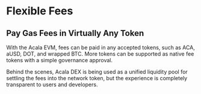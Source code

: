 # Flexible Fees

## **Pay Gas Fees in Virtually Any Token**

With the Acala EVM, fees can be paid in any accepted tokens, such as ACA, aUSD, DOT, and wrapped BTC. More tokens can be supported as native fee tokens with a simple governance approval.

Behind the scenes, Acala DEX is being used as a unified liquidity pool for settling the fees into the network token, but the experience is completely transparent to users and developers.

